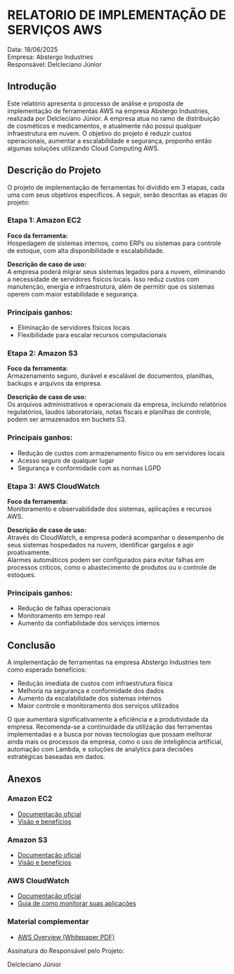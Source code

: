 # RELATORIO DE IMPLEMENTAÇÃO DE SERVIÇOS AWS

Data: 18/06/2025<br>
Empresa: Abstergo Industries<br>
Responsável: Delcleciano Júnior

## Introdução
Este relatório apresenta o processo de análise e proposta de implementação de 
ferramentas AWS na empresa Abstergo Industries, realizada por Delcleciano Júnior. 
A empresa atua no ramo de distribuição de cosméticos e medicamentos, 
e atualmente não possui qualquer infraestrutura em nuvem. O objetivo do projeto é reduzir custos operacionais, 
aumentar a escalabilidade e segurança, proponho então algumas soluções utilizando Cloud Computing AWS.

## Descrição do Projeto
O projeto de implementação de ferramentas foi dividido em 3 etapas, cada uma com seus objetivos específicos. 
A seguir, serão descritas as etapas do projeto:

### Etapa 1: Amazon EC2

**Foco da ferramenta:**  
Hospedagem de sistemas internos, como ERPs ou sistemas para controle de estoque, com alta disponibilidade e escalabilidade.

**Descrição de caso de uso:**  
A empresa poderá migrar seus sistemas legados para a nuvem, eliminando a necessidade de servidores físicos locais. Isso reduz custos com manutenção, energia e infraestrutura, 
além de permitir que os sistemas operem com maior estabilidade e segurança.

### Principais ganhos:
- Eliminação de servidores físicos locais
- Flexibilidade para escalar recursos computacionais

### Etapa 2: Amazon S3

**Foco da ferramenta:**  
Armazenamento seguro, durável e escalável de documentos, planilhas, backups e arquivos da empresa.

**Descrição de caso de uso:**  
Os arquivos administrativos e operacionais da empresa, incluindo relatórios regulatórios, laudos laboratoriais, notas fiscais e planilhas de controle, podem ser armazenados em buckets S3.

### Principais ganhos:
- Redução de custos com armazenamento físico ou em servidores locais
- Acesso seguro de qualquer lugar
- Segurança e conformidade com as normas LGPD

### Etapa 3: AWS CloudWatch

**Foco da ferramenta:**  
Monitoramento e observabilidade dos sistemas, aplicações e recursos AWS.

**Descrição de caso de uso:**  
Através do CloudWatch, a empresa poderá acompanhar o desempenho de seus sistemas hospedados na nuvem, identificar gargalos e agir proativamente.  
Alarmes automáticos podem ser configurados para evitar falhas em processos críticos, como o abastecimento de produtos ou o controle de estoques.

### Principais ganhos:
- Redução de falhas operacionais
- Monitoramento em tempo real
- Aumento da confiabilidade dos serviços internos


## Conclusão

A implementação de ferramentas na empresa Abstergo Industries tem como esperado benefícios:

- Redução imediata de custos com infraestrutura física
- Melhoria na segurança e conformidade dos dados
- Aumento da escalabilidade dos sistemas internos
- Maior controle e monitoramento dos serviços utilizados

O que aumentará significativamente a eficiência e a produtividade da empresa. 
Recomenda-se a continuidade da utilização das ferramentas implementadas e a busca por 
novas tecnologias que possam melhorar ainda mais os processos da empresa, 
como o uso de inteligência artificial, automação com Lambda, 
e soluções de analytics para decisões estratégicas baseadas em dados.

## Anexos

### Amazon EC2

- [Documentação oficial](https://docs.aws.amazon.com/ec2/)
- [Visão e benefícios](https://aws.amazon.com/pt/ec2/)

### Amazon S3

- [Documentação oficial](https://docs.aws.amazon.com/s3/)
- [Visão e benefícios](https://aws.amazon.com/pt/s3/)

### AWS CloudWatch

- [Documentação oficial](https://docs.aws.amazon.com/cloudwatch/)
- [Guia de como monitorar suas aplicações](https://aws.amazon.com/pt/cloudwatch/getting-started/)

### Material complementar

- [AWS Overview (Whitepaper PDF)](https://d1.awsstatic.com/whitepapers/aws-overview.pdf)

Assinatura do Responsável pelo Projeto:

Delcleciano Júnior